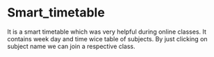 # Smart_timetable
It is a smart timetable which was very helpful during online classes. It contains week day and time wice table of subjects. By just clicking on subject name we can join a respective class.

